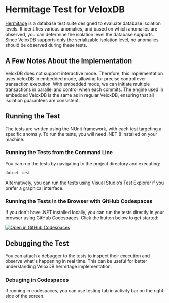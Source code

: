 # Hermitage Test for VeloxDB

[Hermitage](https://github.com/ept/hermitage) is a database test suite designed to evaluate database isolation levels. It identifies various anomalies, and based on which anomalies are observed, you can determine the isolation level the database supports. Since VeloxDB supports only the serializable isolation level, no anomalies should be observed during these tests.

## A Few Notes About the Implementation

VeloxDB does not support interactive mode. Therefore, this implementation uses VeloxDB in embedded mode, allowing for precise control over transaction execution. With embedded mode, we can initiate multiple transactions in parallel and control when each commits. The engine used in embedded VeloxDB is the same as in regular VeloxDB, ensuring that all isolation guarantees are consistent.

## Running the Test

The tests are written using the NUnit framework, with each test targeting a specific anomaly. To run the tests, you will need .NET 8 installed on your machine.

### Running the Tests from the Command Line

You can run the tests by navigating to the project directory and executing:

```bash
dotnet test
```

Alternatively, you can run the tests using Visual Studio’s Test Explorer if you prefer a graphical interface.

### Running the Tests in the Browser with GitHub Codespaces

If you don't have .NET installed locally, you can run the tests directly in your browser using GitHub Codespaces. Click the button below to get started:

[![Open in GitHub Codespaces](https://github.com/codespaces/badge.svg)](https://codespaces.new/VeloxDB/VeloxDB)

## Debugging the Test

You can attach a debugger to the tests to inspect their execution and observe what's happening in real time. This can be useful for better understanding VeloxDB hermitage implementation.

### Debuging in Codespaces

If running in codespaces, you can use testing tab in activity bar on the right side of the screen.

